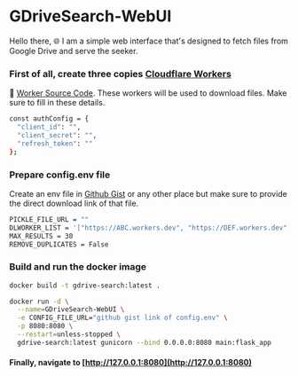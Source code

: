 # GDriveSearch-WebUI
Hello there, 🌐 I am a simple web interface that's  designed to fetch files from Google Drive and serve the seeker.

### First of all, create three copies [Cloudflare Workers](https://workers.cloudflare.com/)
📄 [Worker Source Code](https://github.com/sachin0raon/GdriveSearchBot/blob/main/cloudflare_worker.js). These workers will be used to download files. Make sure to fill in these details.
```sh
const authConfig = {
  "client_id": "",
  "client_secret": "",
  "refresh_token": ""
};
```

### Prepare config.env file
Create an env file in [Github Gist](https://gist.github.com/) or any other place but make sure to provide the direct download link of that file.
```sh
PICKLE_FILE_URL = ""
DLWORKER_LIST = '["https://ABC.workers.dev", "https://DEF.workers.dev", "https://GHI.workers.dev"]'
MAX_RESULTS = 30
REMOVE_DUPLICATES = False
```

### Build and run the docker image
```sh
docker build -t gdrive-search:latest .

docker run -d \
  --name=GDriveSearch-WebUI \
  -e CONFIG_FILE_URL="github gist link of config.env" \
  -p 8080:8080 \
  --restart=unless-stopped \
  gdrive-search:latest gunicorn --bind 0.0.0.0:8080 main:flask_app
```
#### Finally, navigate to [http://127.0.0.1:8080](http://127.0.0.1:8080)

